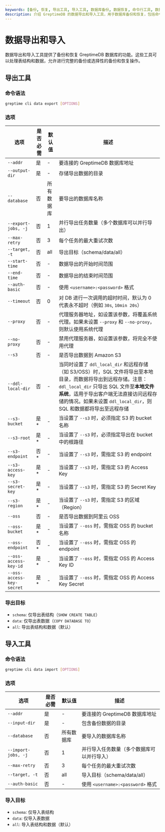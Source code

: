 ```yaml
---
keywords: [备份, 恢复, 导出工具, 导入工具, 数据库备份, 数据恢复, 命令行工具, 数据导出, 数据导入]
description: 介绍 GreptimeDB 的数据导出和导入工具，用于数据库备份和恢复，包括命令语法、选项。
---
```


# 数据导出和导入

数据导出和导入工具提供了备份和恢复 GreptimeDB 数据库的功能。这些工具可以处理表结构和数据，允许进行完整的备份或选择性的备份和恢复操作。

## 导出工具

### 命令语法
```bash
greptime cli data export [OPTIONS]
```

### 选项
| 选项                      | 是否必需 | 默认值     | 描述                                                                                                                                                                                                                                                                       |
| ------------------------- | -------- | ---------- | -------------------------------------------------------------------------------------------------------------------------------------------------------------------------------------------------------------------------------------------------------------------------- |
| `--addr`                  | 是       | -          | 要连接的 GreptimeDB 数据库地址                                                                                                                                                                                                                                             |
| `--output-dir`            | 是       | -          | 存储导出数据的目录                                                                                                                                                                                                                                                         |
| `--database`              | 否       | 所有数据库 | 要导出的数据库名称                                                                                                                                                                                                                                                         |
| `--export-jobs, -j`       | 否       | 1          | 并行导出任务数量（多个数据库可以并行导出）                                                                                                                                                                                                                                 |
| `--max-retry`             | 否       | 3          | 每个任务的最大重试次数                                                                                                                                                                                                                                                     |
| `--target, -t`            | 否       | all        | 导出目标（schema/data/all）                                                                                                                                                                                                                                                |
| `--start-time`            | 否       | -          | 数据导出的开始时间范围                                                                                                                                                                                                                                                     |
| `--end-time`              | 否       | -          | 数据导出的结束时间范围                                                                                                                                                                                                                                                     |
| `--auth-basic`            | 否       | -          | 使用 `<username>:<password>` 格式                                                                                                                                                                                                                                          |
| `--timeout`               | 否       | 0          | 对 DB 进行一次调用的超时时间，默认为 0 代表永不超时（例如 `30s`, `10min 20s`）                                                                                                                                                                                             |
| `--proxy`                 | 否       | -          | 代理服务器地址，如设置该参数，将覆盖系统代理。如果未设置 `--proxy` 和 `--no-proxy`，则默认使用系统代理                                                                                                                                                                     |
| `--no-proxy`              | 否       | -          | 禁用代理服务器，如设置该参数，将完全不使用代理                                                                                                                                                                                                                             |
| `--s3`                    | 否       | -          | 是否导出数据到 Amazon S3                                                                                                                                                                                                                                                   |
| `--ddl-local-dir`         | 否       | -          | 当同时设置了 `ddl_local_dir` 和远程存储（如 S3/OSS）时，SQL 文件将导出至本地目录，而数据将导出到远程存储。注意：`ddl_local_dir` 只导出 SQL 文件至**本地文件系统**，适用于导出客户端无法直接访问远程存储的情况。如果未设置 `ddl_local_dir`，则 SQL 和数据都将导出至远程存储 |
| `--s3-bucket`             | 是\*     | -          | 当设置了 `--s3` 时，必须指定 S3 的 bucket 名称                                                                                                                                                                                                                             |
| `--s3-root`               | 是\*     | -          | 当设置了 `--s3` 时，必须指定导出在 bucket 中的根路径                                                                                                                                                                                                                       |
| `--s3-endpoint`           | 否\*     | -          | 当设置了 `--s3` 时，需指定 S3 的 endpoint                                                                                                                                                                                                                                  |
| `--s3-access-key`         | 是\*     | -          | 当设置了 `--s3` 时，需指定 S3 的 Access Key                                                                                                                                                                                                                                |
| `--s3-secret-key`         | 是\*     | -          | 当设置了 `--s3` 时，需指定 S3 的 Secret Key                                                                                                                                                                                                                                |
| `--s3-region`             | 是\*     | -          | 当设置了 `--s3` 时，需指定 S3 的区域（Region）                                                                                                                                                                                                                             |
| `--oss`                   | 否       | -          | 是否导出数据到阿里云 OSS                                                                                                                                                                                                                                                   |
| `--oss-bucket`            | 是\*     | -          | 当设置了 `--oss` 时，需指定 OSS 的 bucket 名称                                                                                                                                                                                                                             |
| `--oss-endpoint`          | 否\*     | -          | 当设置了 `--oss` 时，需指定 OSS 的 endpoint                                                                                                                                                                                                                                |
| `--oss-access-key-id`     | 是\*     | -          | 当设置了 `--oss` 时，需指定 OSS 的 Access Key ID                                                                                                                                                                                                                           |
| `--oss-access-key-secret` | 是\*     | -          | 当设置了 `--oss` 时，需指定 OSS 的 Access Key Secret                                                                                                                                                                                                                       |

### 导出目标
- `schema`: 仅导出表结构（`SHOW CREATE TABLE`）
- `data`: 仅导出表数据（`COPY DATABASE TO`）
- `all`: 导出表结构和数据（默认）

## 导入工具

### 命令语法
```bash
greptime cli data import [OPTIONS]
```

### 选项
| 选项                | 是否必需 | 默认值     | 描述                                       |
| ------------------- | -------- | ---------- | ------------------------------------------ |
| `--addr`            | 是       | -          | 要连接的 GreptimeDB 数据库地址             |
| `--input-dir`       | 是       | -          | 包含备份数据的目录                         |
| `--database`        | 否       | 所有数据库 | 要导入的数据库名称                         |
| `--import-jobs, -j` | 否       | 1          | 并行导入任务数量（多个数据库可以并行导入） |
| `--max-retry`       | 否       | 3          | 每个任务的最大重试次数                     |
| `--target, -t`      | 否       | all        | 导入目标（schema/data/all）                |
| `--auth-basic`      | 否       | -          | 使用 `<username>:<password>` 格式          |

### 导入目标
- `schema`: 仅导入表结构
- `data`: 仅导入表数据
- `all`: 导入表结构和数据（默认）